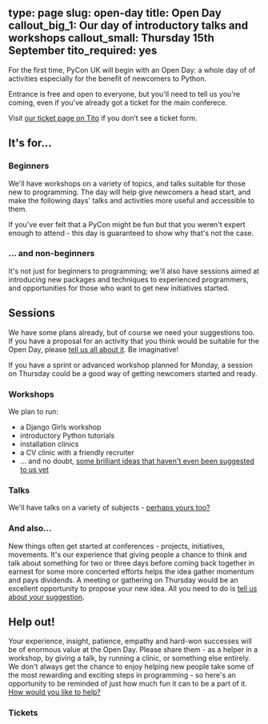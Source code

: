 type: page
slug: open-day
title: Open Day
callout_big_1: Our day of introductory talks and workshops
callout_small: Thursday 15th September
tito_required: yes
---

For the first time, PyCon UK will begin with an Open Day: a whole day of of activities especially for the benefit of
newcomers to Python.

Entrance is free and open to everyone, but you'll need to tell us you're coming, even if you've already got a ticket for the main conferece.

<tito-widget event="pyconuk/2016" releases="k4gmkzn7djq">Visit [our ticket page on Tito](https://ti.to/pyconuk/2016/with/k4gmkzn7djq) if you don’t see a ticket form</tito-widget>.


## It's for...

### Beginners

We'll have workshops on a variety of topics, and talks suitable for those new to programming. The day will help give
newcomers a head start, and make the following days' talks and activities more useful and accessible to them.

If you've ever felt that a PyCon might be fun but that you weren't expert enough to attend - this day is guaranteed
to show why that's not the case.

### ... and non-beginners

It's not just for beginners to programming; we'll also have sessions aimed at introducing new packages and techniques
to experienced programmers, and opportunities for those who want to get new initiatives started.

## Sessions

We have some plans already, but of course we need your suggestions too. If you have a proposal for an activity that
you think would be suitable for the Open Day, please [tell us all about it](/cfp). Be imaginative!

If you have a sprint or advanced workshop planned for Monday, a session on Thursday could be a good way of getting
newcomers started and ready.

### Workshops

We plan to run:

* a Django Girls workshop
* introductory Python tutorials
* installation clinics
* a CV clinic with a friendly recruiter
* ... and no doubt, [some brilliant ideas that haven't even been suggested to us yet](/cfp)

### Talks

We'll have talks on a variety of subjects - [perhaps yours too?](/cfp)

### And also...

New things often get started at conferences - projects, initiatives, movements. It's our experience that giving people
a chance to think and talk about something for two or three days before coming back together in earnest for some more
concerted efforts helps the idea gather momentum and pays dividends. A meeting or gathering on Thursday would be an
excellent opportunity to propose your new idea. All you need to do is [tell us about your suggestion](/cfp).

## Help out!

Your experience, insight, patience, empathy and hard-won successes will be of enormous value at the Open Day.
Please share them - as a helper in a workshop, by giving a talk, by running a clinic, or something else entirely. We
don't always get the chance to enjoy helping new people take some of the most rewarding and exciting steps in
programming - so here's an opportunity to be reminded of just how much fun it can to be a part of it. [How would you
like to help?](/cfp)

<h3 id="tickets">Tickets</h3>
